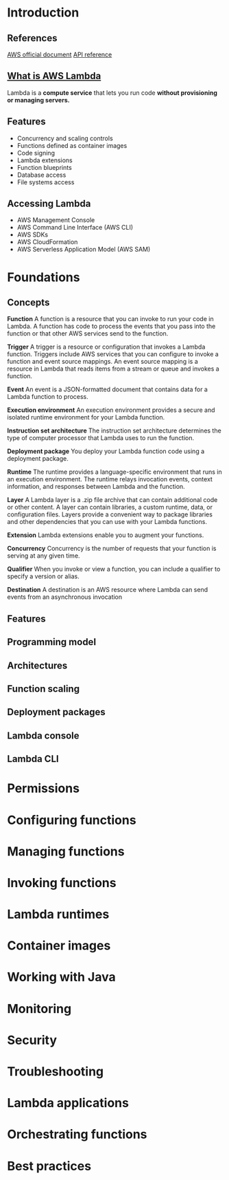 # Introduction
## References
[AWS official document](https://docs.aws.amazon.com/lambda/latest/dg/welcome.html)
[API reference](https://docs.aws.amazon.com/lambda/latest/dg/API_Reference.html)

## [What is AWS Lambda](https://docs.aws.amazon.com/lambda/latest/dg/welcome.html)
Lambda is a **compute service** that lets you run code **without provisioning or managing servers.**

## Features
 - Concurrency and scaling controls
 - Functions defined as container images
 - Code signing
 - Lambda extensions
 - Function blueprints
 - Database access
 - File systems access

## Accessing Lambda
 - AWS Management Console
 - AWS Command Line Interface (AWS CLI)
 - AWS SDKs
 - AWS CloudFormation
 - AWS Serverless Application Model (AWS SAM)


# Foundations
## Concepts
**Function**
A function is a resource that you can invoke to run your code in Lambda. A function has code to process the events that you pass into the function or that other AWS services send to the function.

**Trigger**
A trigger is a resource or configuration that invokes a Lambda function.
Triggers include AWS services that you can configure to invoke a function and event source mappings.
An event source mapping is a resource in Lambda that reads items from a stream or queue and invokes a function.

**Event**
 An event is a JSON-formatted document that contains data for a Lambda function to process.

**Execution environment**
An execution environment provides a secure and isolated runtime environment for your Lambda function.

**Instruction set architecture**
The instruction set architecture determines the type of computer processor that Lambda uses to run the function.

**Deployment package**
You deploy your Lambda function code using a deployment package.

**Runtime**
The runtime provides a language-specific environment that runs in an execution environment.
The runtime relays invocation events, context information, and responses between Lambda and the function.

**Layer**
A Lambda layer is a .zip file archive that can contain additional code or other content. A layer can contain libraries, a custom runtime, data, or configuration files.
Layers provide a convenient way to package libraries and other dependencies that you can use with your Lambda functions.


**Extension**
Lambda extensions enable you to augment your functions.

**Concurrency**
Concurrency is the number of requests that your function is serving at any given time.

**Qualifier**
When you invoke or view a function, you can include a qualifier to specify a version or alias.

**Destination**
A destination is an AWS resource where Lambda can send events from an asynchronous invocation

## Features
## Programming model
## Architectures
## Function scaling
## Deployment packages
## Lambda console
## Lambda CLI
# Permissions
# Configuring functions
# Managing functions
# Invoking functions
# Lambda runtimes
# Container images
# Working with Java
# Monitoring
# Security
# Troubleshooting
# Lambda applications
# Orchestrating functions
# Best practices
<!--stackedit_data:
eyJoaXN0b3J5IjpbLTEwNzUwNjU3MDgsLTE2NDk1NTI2NzJdfQ
==
-->